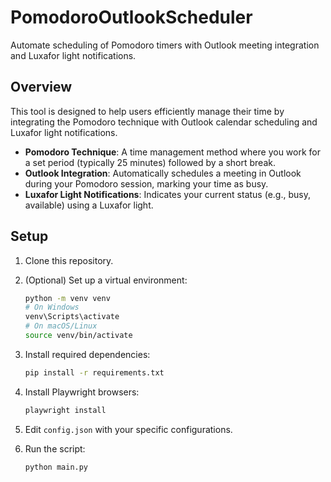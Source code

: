 # PomodoroOutlookScheduler

Automate scheduling of Pomodoro timers with Outlook meeting integration and Luxafor light notifications.

## Overview

This tool is designed to help users efficiently manage their time by integrating the Pomodoro technique with Outlook calendar scheduling and Luxafor light notifications.

- **Pomodoro Technique**: A time management method where you work for a set period (typically 25 minutes) followed by a short break.
- **Outlook Integration**: Automatically schedules a meeting in Outlook during your Pomodoro session, marking your time as busy.
- **Luxafor Light Notifications**: Indicates your current status (e.g., busy, available) using a Luxafor light.

## Setup

1. Clone this repository.
2. (Optional) Set up a virtual environment:
    ```sh
    python -m venv venv
    # On Windows
    venv\Scripts\activate
    # On macOS/Linux
    source venv/bin/activate
    ```
3. Install required dependencies:
    ```sh
    pip install -r requirements.txt
    ```

4. Install Playwright browsers:
    ```sh
    playwright install
    ```

5. Edit `config.json` with your specific configurations.
6. Run the script:
    ```sh
    python main.py
    ```
